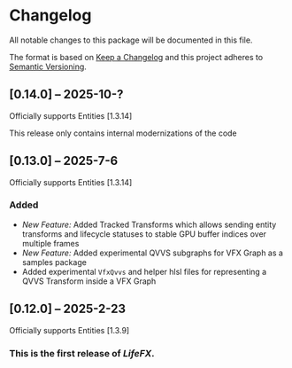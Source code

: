 # Changelog

All notable changes to this package will be documented in this file.

The format is based on [Keep a Changelog](http://keepachangelog.com/en/1.0.0/)
and this project adheres to [Semantic
Versioning](http://semver.org/spec/v2.0.0.html).

## [0.14.0] – 2025-10-?

Officially supports Entities [1.3.14]

This release only contains internal modernizations of the code

## [0.13.0] – 2025-7-6

Officially supports Entities [1.3.14]

### Added

-   *New Feature:* Added Tracked Transforms which allows sending entity
    transforms and lifecycle statuses to stable GPU buffer indices over multiple
    frames
-   *New Feature:* Added experimental QVVS subgraphs for VFX Graph as a samples
    package
-   Added experimental `VfxQvvs` and helper hlsl files for representing a QVVS
    Transform inside a VFX Graph

## [0.12.0] – 2025-2-23

Officially supports Entities [1.3.9]

### This is the first release of *LifeFX*.
